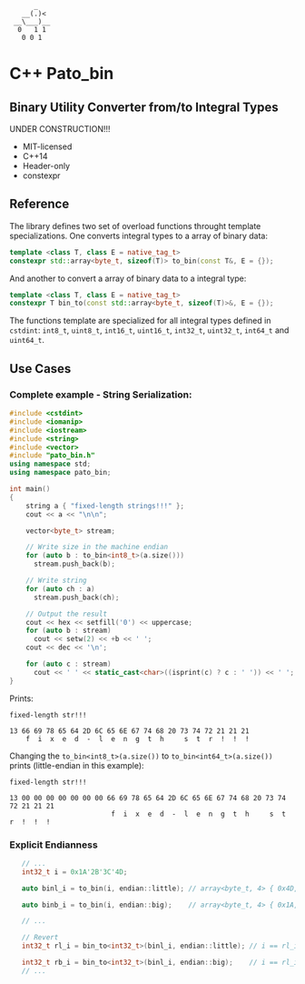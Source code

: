           _
       __(.)<
     __\___)__
      0   1 1
       0 0 1

# C++ Pato_bin
## Binary Utility Converter from/to Integral Types

UNDER CONSTRUCTION!!!

* MIT-licensed
* C++14
* Header-only
* constexpr

## Reference

The library defines two set of overload functions throught template
specializations. One converts integral types to a array of binary data:

```c++
template <class T, class E = native_tag_t>
constexpr std::array<byte_t, sizeof(T)> to_bin(const T&, E = {});
```

And another to convert a array of binary data to a integral type:

```c++
template <class T, class E = native_tag_t>
constexpr T bin_to(const std::array<byte_t, sizeof(T)>&, E = {});
```

The functions template are specialized for all integral types defined in
`cstdint`: `int8_t`, `uint8_t`, `int16_t`, `uint16_t`, `int32_t`, `uint32_t`,
`int64_t` and `uint64_t`.

## Use Cases

### Complete example - String Serialization:

```c++
#include <cstdint>
#include <iomanip>
#include <iostream>
#include <string>
#include <vector>
#include "pato_bin.h"
using namespace std;
using namespace pato_bin;

int main()
{
    string a { "fixed-length strings!!!" };
    cout << a << "\n\n";

    vector<byte_t> stream;

    // Write size in the machine endian
    for (auto b : to_bin<int8_t>(a.size()))
      stream.push_back(b);

    // Write string
    for (auto ch : a)
      stream.push_back(ch);

    // Output the result
    cout << hex << setfill('0') << uppercase;
    for (auto b : stream)
      cout << setw(2) << +b << ' ';
    cout << dec << '\n';

    for (auto c : stream)
      cout << ' ' << static_cast<char>((isprint(c) ? c : ' ')) << ' ';
}
```

Prints:
```
fixed-length str!!!

13 66 69 78 65 64 2D 6C 65 6E 67 74 68 20 73 74 72 21 21 21
    f  i  x  e  d  -  l  e  n  g  t  h     s  t  r  !  !  !
```

Changing the `to_bin<int8_t>(a.size())` to `to_bin<int64_t>(a.size())` prints
(little-endian in this example):

```
fixed-length str!!!

13 00 00 00 00 00 00 00 66 69 78 65 64 2D 6C 65 6E 67 74 68 20 73 74 72 21 21 21
                         f  i  x  e  d  -  l  e  n  g  t  h     s  t  r  !  !  !
```

### Explicit Endianness

```c++
   // ...
   int32_t i = 0x1A'2B'3C'4D;

   auto binl_i = to_bin(i, endian::little); // array<byte_t, 4> { 0x4D, 0x3C, 0x2B, 0x1A };

   auto binb_i = to_bin(i, endian::big);    // array<byte_t, 4> { 0x1A, 0x2B, 0x3C, 0x4D };

   // ...

   // Revert
   int32_t rl_i = bin_to<int32_t>(binl_i, endian::little); // i == rl_i

   int32_t rb_i = bin_to<int32_t>(binl_i, endian::big);    // i == rl_i
   // ...
```